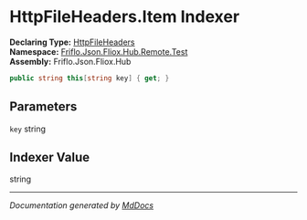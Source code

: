 ﻿<!--  
  <auto-generated>   
    The contents of this file were generated by a tool.  
    Changes to this file may be list if the file is regenerated  
  </auto-generated>   
-->

# HttpFileHeaders.Item Indexer

**Declaring Type:** [HttpFileHeaders](../index.md)  
**Namespace:** [Friflo.Json.Fliox.Hub.Remote.Test](../../index.md)  
**Assembly:** Friflo.Json.Fliox.Hub

```csharp
public string this[string key] { get; }
```

## Parameters

`key`  string

## Indexer Value

string

___

*Documentation generated by [MdDocs](https://github.com/ap0llo/mddocs)*
